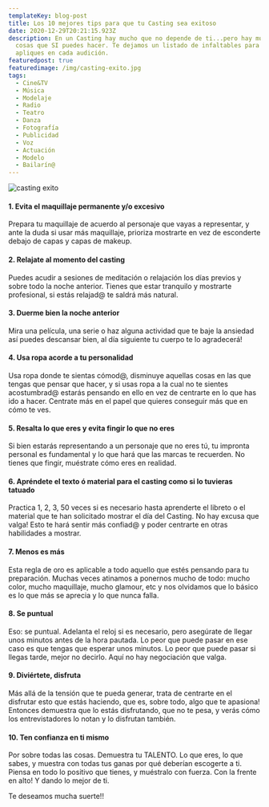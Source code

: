 ```yaml
---
templateKey: blog-post
title: Los 10 mejores tips para que tu Casting sea exitoso
date: 2020-12-29T20:21:15.923Z
description: En un Casting hay mucho que no depende de ti...pero hay muchas
  cosas que SI puedes hacer. Te dejamos un listado de infaltables para que
  apliques en cada audición.
featuredpost: true
featuredimage: /img/casting-exito.jpg
tags:
  - Cine&TV
  - Música
  - Modelaje
  - Radio
  - Teatro
  - Danza
  - Fotografía
  - Publicidad
  - Voz
  - Actuación
  - Modelo
  - Bailarín@
---
```

<!--StartFragment-->

![casting exito](/img/casting-exito.jpg)

#### 1. Evita el maquillaje permanente y/o excesivo

Prepara tu maquillaje de acuerdo al personaje que vayas a representar, y ante la duda si usar más maquillaje, prioriza mostrarte en vez de esconderte debajo de capas y capas de makeup.

#### 2. Relajate al momento del casting

Puedes acudir a sesiones de meditación o relajación los días previos y sobre todo la noche anterior. Tienes que estar tranquilo y mostrarte profesional, si estás relajad@ te saldrá más natural.

#### 3. Duerme bien la noche anterior

Mira una película, una serie o haz alguna actividad que te baje la ansiedad así puedes descansar bien, al día siguiente tu cuerpo te lo agradecerá!

#### 4. Usa ropa acorde a tu personalidad

Usa ropa donde te sientas cómod@, disminuye aquellas cosas en las que tengas que pensar que hacer, y si usas ropa a la cual no te sientes acostumbrad@ estarás pensando en ello en vez de centrarte en lo que has ido a hacer. Centrate más en el papel que quieres conseguir más que en cómo te ves.

#### 5. Resalta lo que eres y evita fingir lo que no eres

Si bien estarás representando a un personaje que no eres tú, tu impronta personal es fundamental y lo que hará que las marcas te recuerden. No tienes que fingir, muéstrate cómo eres en realidad.

#### 6. Apréndete el texto ó material para el casting como si lo tuvieras tatuado

Practica 1, 2, 3, 50 veces si es necesario hasta aprenderte el libreto o el material que te han solicitado mostrar el día del Casting. No hay excusa que valga! Esto te hará sentir más confiad@ y poder centrarte en otras habilidades a mostrar.

#### 7. Menos es más

Esta regla de oro es aplicable a todo aquello que estés pensando para tu preparación. Muchas veces atinamos a ponernos mucho de todo: mucho color, mucho maquillaje, mucho glamour, etc y nos olvidamos que lo básico es lo que más se aprecia y lo que nunca falla.

#### 8. Se puntual

Eso: se puntual. Adelanta el reloj si es necesario, pero asegúrate de llegar unos minutos antes de la hora pautada. Lo peor que puede pasar en ese caso es que tengas que esperar unos minutos. Lo peor que puede pasar si llegas tarde, mejor no decirlo. Aquí no hay negociación que valga.

#### 9. Diviértete, disfruta

Más allá de la tensión que te pueda generar, trata de centrarte en el disfrutar esto que estás haciendo, que es, sobre todo, algo que te apasiona! Entonces demuestra que lo estás disfrutando, que no te pesa, y verás cómo los entrevistadores lo notan y lo disfrutan también.

#### 10. Ten confianza en ti mismo

Por sobre todas las cosas. Demuestra tu TALENTO. Lo que eres, lo que sabes, y muestra con todas tus ganas por qué deberían escogerte a ti. Piensa en todo lo positivo que tienes, y muéstralo con fuerza. Con la frente en alto! Y dando lo mejor de ti.

Te deseamos mucha suerte!!

<!--EndFragment-->